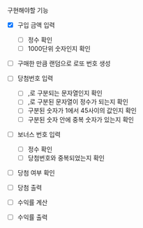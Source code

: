 구현해야할 기능
- [x] 구입 금액 입력
  - [ ] 정수 확인
  - [ ] 1000단위 숫자인지 확인

- [ ] 구매한 만큼 랜덤으로 로또 번호 생성

- [ ] 당첨번호 입력
  - [ ] ,로 구분되는 문자열인지 확인
  - [ ] ,로 구분된 문자열이 정수가 되는지 확인
  - [ ] 구분된 숫자가 1에서 45사이의 값인지 확인
  - [ ] 구분된 숫자 안에 중복 숫자가 있는지 확인
- [ ] 보너스 번호 입력
  - [ ] 정수 확인
  - [ ] 당첨번호와 중복되었는지 확인

- [ ] 당첨 여부 확인
- [ ] 당첨 출력

- [ ] 수익률 계산

- [ ] 수익률 출력